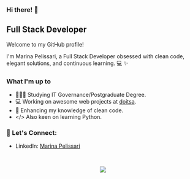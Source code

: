 ### Hi there! 👋

## Full Stack Developer

Welcome to my GitHub profile! 

I'm Marina Pelissari, a Full Stack Developer obsessed with clean code, elegant solutions, and continuous learning. 💻 ✨

### What I'm up to
- 👩🏻‍🎓 Studying IT Governance/Postgraduate Degree.
- 💻 Working on awesome web projects at [doitsa](https://github.com/doitsa).
- 🫧 Enhancing my knowledge of clean code.
- </> Also keen on learning Python.

### 💬 Let's Connect:

- LinkedIn: [Marina Pelissari](https://www.linkedin.com/in/marinapelissari/)

<br>
<p align="center">
  <a href="https://skillicons.dev">
    <img src="https://skillicons.dev/icons?i=java,javascript,html,css,postgres,aws,postman,eclipse,vue&theme=light" />
  </a>
</p>


